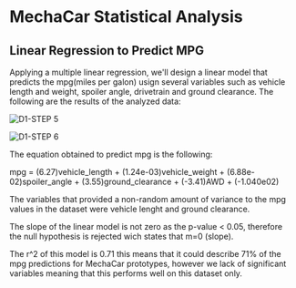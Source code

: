 # MechaCar Statistical Analysis

## Linear Regression to Predict MPG

Applying a multiple linear regression, we'll design a linear model that predicts the mpg(miles per galon) usign several variables such as vehicle length and weight, spoiler angle, drivetrain and ground clearance. The following are the results of the analyzed data:

![D1-STEP 5](https://user-images.githubusercontent.com/83261520/134714274-4c197512-3876-4768-b14e-9fdc34ee33a3.png)

![D1-STEP 6](https://user-images.githubusercontent.com/83261520/134714280-317145f1-5c97-4ddb-b43d-d69bf98d2e1b.png)

The equation obtained to predict mpg is the following:

mpg = (6.27)vehicle_length + (1.24e-03)vehicle_weight + (6.88e-02)spoiler_angle + (3.55)ground_clearance + (-3.41)AWD + (-1.040e02)

The variables that provided a non-random amount of variance to the mpg values in the dataset were vehicle lenght and ground clearance.

  The slope of the linear model is not zero as the p-value < 0.05, therefore the null hypothesis is rejected wich states that m=0 (slope).
  
  The r^2 of this model is 0.71 this means that it could describe 71% of the mpg predictions for MechaCar prototypes, however we lack of significant variables meaning that this performs well on this dataset only.

